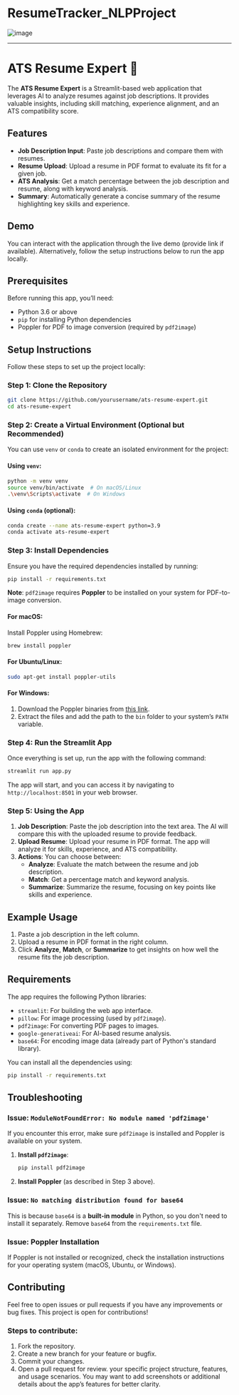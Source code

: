 # ResumeTracker_NLPProject
![image](https://github.com/user-attachments/assets/47ea81ce-9a8d-4e2f-b7df-2235a2003778)


---

# ATS Resume Expert 📄

The **ATS Resume Expert** is a Streamlit-based web application that leverages AI to analyze resumes against job descriptions. It provides valuable insights, including skill matching, experience alignment, and an ATS compatibility score.

## Features
- **Job Description Input**: Paste job descriptions and compare them with resumes.
- **Resume Upload**: Upload a resume in PDF format to evaluate its fit for a given job.
- **ATS Analysis**: Get a match percentage between the job description and resume, along with keyword analysis.
- **Summary**: Automatically generate a concise summary of the resume highlighting key skills and experience.

## Demo
You can interact with the application through the live demo (provide link if available). Alternatively, follow the setup instructions below to run the app locally.

## Prerequisites

Before running this app, you’ll need:

- Python 3.6 or above
- `pip` for installing Python dependencies
- Poppler for PDF to image conversion (required by `pdf2image`)

## Setup Instructions

Follow these steps to set up the project locally:

### Step 1: Clone the Repository

```bash
git clone https://github.com/yourusername/ats-resume-expert.git
cd ats-resume-expert
```

### Step 2: Create a Virtual Environment (Optional but Recommended)

You can use `venv` or `conda` to create an isolated environment for the project:

#### Using `venv`:
```bash
python -m venv venv
source venv/bin/activate  # On macOS/Linux
.\venv\Scripts\activate  # On Windows
```

#### Using `conda` (optional):
```bash
conda create --name ats-resume-expert python=3.9
conda activate ats-resume-expert
```

### Step 3: Install Dependencies

Ensure you have the required dependencies installed by running:

```bash
pip install -r requirements.txt
```

**Note**: `pdf2image` requires **Poppler** to be installed on your system for PDF-to-image conversion.

#### For macOS:
Install Poppler using Homebrew:

```bash
brew install poppler
```

#### For Ubuntu/Linux:
```bash
sudo apt-get install poppler-utils
```

#### For Windows:
1. Download the Poppler binaries from [this link](http://blog.alivate.com.au/poppler-windows/).
2. Extract the files and add the path to the `bin` folder to your system’s `PATH` variable.

### Step 4: Run the Streamlit App

Once everything is set up, run the app with the following command:

```bash
streamlit run app.py
```

The app will start, and you can access it by navigating to `http://localhost:8501` in your web browser.

### Step 5: Using the App

1. **Job Description**: Paste the job description into the text area. The AI will compare this with the uploaded resume to provide feedback.
2. **Upload Resume**: Upload your resume in PDF format. The app will analyze it for skills, experience, and ATS compatibility.
3. **Actions**: You can choose between:
   - **Analyze**: Evaluate the match between the resume and job description.
   - **Match**: Get a percentage match and keyword analysis.
   - **Summarize**: Summarize the resume, focusing on key points like skills and experience.

## Example Usage

1. Paste a job description in the left column.
2. Upload a resume in PDF format in the right column.
3. Click **Analyze**, **Match**, or **Summarize** to get insights on how well the resume fits the job description.

## Requirements

The app requires the following Python libraries:

- `streamlit`: For building the web app interface.
- `pillow`: For image processing (used by `pdf2image`).
- `pdf2image`: For converting PDF pages to images.
- `google-generativeai`: For AI-based resume analysis.
- `base64`: For encoding image data (already part of Python's standard library).

You can install all the dependencies using:

```bash
pip install -r requirements.txt
```

## Troubleshooting

### Issue: `ModuleNotFoundError: No module named 'pdf2image'`

If you encounter this error, make sure `pdf2image` is installed and Poppler is available on your system.

1. **Install `pdf2image`**: 
    ```bash
    pip install pdf2image
    ```

2. **Install Poppler** (as described in Step 3 above).

### Issue: `No matching distribution found for base64`

This is because `base64` is a **built-in module** in Python, so you don't need to install it separately. Remove `base64` from the `requirements.txt` file.

### Issue: Poppler Installation

If Poppler is not installed or recognized, check the installation instructions for your operating system (macOS, Ubuntu, or Windows).

## Contributing

Feel free to open issues or pull requests if you have any improvements or bug fixes. This project is open for contributions!

### Steps to contribute:
1. Fork the repository.
2. Create a new branch for your feature or bugfix.
3. Commit your changes.
4. Open a pull request for review.
 your specific project structure, features, and usage scenarios. You may want to add screenshots or additional details about the app’s features for better clarity.
